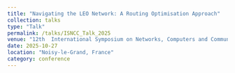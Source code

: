 ```yaml
---
title: "Navigating the LEO Network: A Routing Optimisation Approach"
collection: talks
type: "Talk"
permalink: /talks/ISNCC_Talk_2025
venue: "12th  International Symposium on Networks, Computers and Communications (ISNCC'25)"
date: 2025-10-27
location: "Noisy-le-Grand, France"
category: conference
---
```



